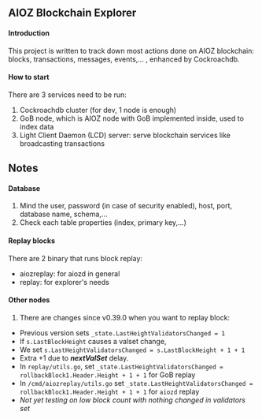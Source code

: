 ## AIOZ Blockchain Explorer

#### Introduction
This project is written to track down most actions done on AIOZ blockchain: blocks, transactions, messages, events,... , enhanced by Cockroachdb.

#### How to start
There are 3 services need to be run:
1. Cockroachdb cluster (for dev, 1 node is enough)
2. GoB node, which is AIOZ node with GoB implemented inside, used to index data
3. Light Client Daemon (LCD) server: serve blockchain services like broadcasting transactions

## Notes
#### Database
1. Mind the user, password (in case of security enabled), host, port, database name, schema,...
2. Check each table properties (index, primary key,...)

#### Replay blocks
There are 2 binary that runs block replay:
- aiozreplay: for aiozd in general
- replay: for explorer's needs

#### Other nodes

1. There are changes since v0.39.0 when you want to replay block:
- Previous version sets `_state.LastHeightValidatorsChanged = 1`
- If `s.LastBlockHeight` causes a valset change,
- We set `s.LastHeightValidatorsChanged = s.LastBlockHeight + 1 + 1`
- Extra +1 due to _**nextValSet**_ delay.
- In `replay/utils.go`, set `_state.LastHeightValidatorsChanged = rollbackBlock1.Header.Height + 1 + 1` for GoB replay
- In `/cmd/aiozreplay/utils.go` set `_state.LastHeightValidatorsChanged = rollbackBlock1.Header.Height + 1 + 1` for `aiozd` replay
- _Not yet testing on low block count with nothing changed in validators set_
